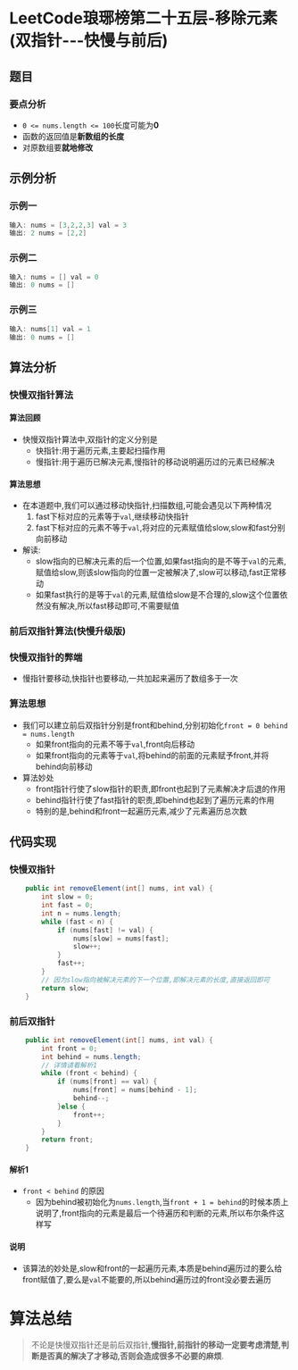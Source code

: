 # LeetCode琅琊榜第二十五层-移除元素(双指针---快慢与前后)

## 题目

### 要点分析

- `0 <= nums.length <= 100`长度可能为**0**
- 函数的返回值是**新数组的长度**
- 对原数组要**就地修改**

## 示例分析

### 示例一

```Java
输入: nums = [3,2,2,3] val = 3
输出: 2 nums = [2,2]    
```

### 示例二

```Java
输入: nums = [] val = 0
输出: 0 nums = []
```

### 示例三

```Java
输入: nums[1] val = 1
输出: 0 nums = []
```

## 算法分析

### 快慢双指针算法

#### 算法回顾

- 快慢双指针算法中,双指针的定义分别是
  - 快指针:用于遍历元素,主要起扫描作用
  - 慢指针:用于遍历已解决元素,慢指针的移动说明遍历过的元素已经解决

#### 算法思想

- 在本道题中,我们可以通过移动快指针,扫描数组,可能会遇见以下两种情况
  1. fast下标对应的元素等于`val`,继续移动快指针
  2. fast下标对应的元素不等于`val`,将对应的元素赋值给slow,slow和fast分别向前移动
- 解读:
  - slow指向的已解决元素的后一个位置,如果fast指向的是不等于`val`的元素,赋值给slow,则该slow指向的位置一定被解决了,slow可以移动,fast正常移动
  - 如果fast执行的是等于`val`的元素,赋值给slow是不合理的,slow这个位置依然没有解决,所以fast移动即可,不需要赋值

### 前后双指针算法(快慢升级版)

### 快慢双指针的弊端

- 慢指针要移动,快指针也要移动,一共加起来遍历了数组多于一次

### 算法思想

- 我们可以建立前后双指针分别是front和behind,分别初始化`front = 0 behind = nums.length`
  - 如果front指向的元素不等于`val`,front向后移动
  - 如果front指向的元素等于`val`,将behind的前面的元素赋予front,并将behind向前移动
- 算法妙处
  - front指针行使了slow指针的职责,即front也起到了元素解决才后退的作用
  - behind指针行使了fast指针的职责,即behind也起到了遍历元素的作用
  - 特别的是,behind和front一起遍历元素,减少了元素遍历总次数

## 代码实现

### 快慢双指针

```java
    public int removeElement(int[] nums, int val) {
        int slow = 0;
        int fast = 0;
        int n = nums.length;
        while (fast < n) {
            if (nums[fast] != val) {
                nums[slow] = nums[fast];
                slow++;
            }
            fast++;
        }
        // 因为slow指向被解决元素的下一个位置,即解决元素的长度,直接返回即可
        return slow;
    }
```

### 前后双指针

```Java
    public int removeElement(int[] nums, int val) {
        int front = 0;
        int behind = nums.length;
        // 详情请看解析1
        while (front < behind) {
            if (nums[front] == val) {
                nums[front] = nums[behind - 1];
                behind--;
            }else {
                front++;
            }
        }
        return front;
    }
```

#### 解析1

- `front < behind` 的原因
  - 因为behind被初始化为`nums.length`,当`front + 1 = behind`的时候本质上说明了,front指向的元素是最后一个待遍历和判断的元素,所以布尔条件这样写

#### 说明

- 该算法的妙处是,slow和front的一起遍历元素,本质是behind遍历过的要么给front赋值了,要么是`val`不能要的,所以behind遍历过的front没必要去遍历

# 算法总结

> ​	不论是快慢双指针还是前后双指针,**慢指针,前指针的移动一定要考虑清楚,判断是否真的解决了才移动,否则会造成很多不必要的麻烦**.

